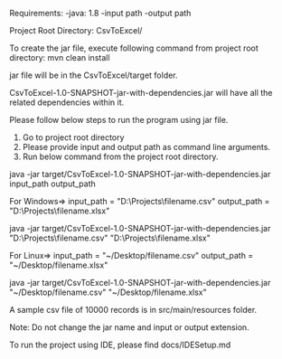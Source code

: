 Requirements:
    -java: 1.8
    -input path
    -output path
    
Project Root Directory: CsvToExcel/
    
To create the jar file, execute following command from project root directory: mvn clean install

jar file will be in the CsvToExcel/target folder.

CsvToExcel-1.0-SNAPSHOT-jar-with-dependencies.jar will have all the related dependencies within it.

Please follow below steps to run the program using jar file.
1. Go to project root directory
2. Please provide input and output path as command line arguments.
3. Run below command from the project root directory.

java -jar target/CsvToExcel-1.0-SNAPSHOT-jar-with-dependencies.jar input_path output_path

For Windows=>
input_path = "D:\\Projects\\filename.csv"
output_path = "D:\\Projects\\filename.xlsx"

java -jar target/CsvToExcel-1.0-SNAPSHOT-jar-with-dependencies.jar "D:\\Projects\\filename.csv" "D:\\Projects\\filename.xlsx"

For Linux=>
input_path = "~/Desktop/filename.csv"
output_path = "~/Desktop/filename.xlsx"

java -jar target/CsvToExcel-1.0-SNAPSHOT-jar-with-dependencies.jar "~/Desktop/filename.csv" "~/Desktop/filename.xlsx"

A sample csv file of 10000 records is in src/main/resources folder.

Note: Do not change the jar name and input or output extension.

To run the project using IDE, please find docs/IDESetup.md